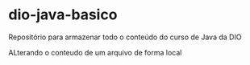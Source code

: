 # dio-java-basico
Repositório para armazenar todo o conteúdo do curso de Java da DIO

ALterando o conteudo de um arquivo de forma local
